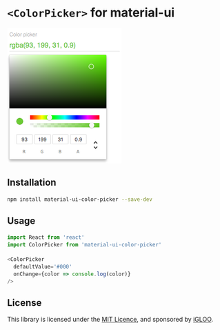 # `<ColorPicker>` for material-ui

![`<ColorPicker>` example](./doc/screenshot.png)

## Installation

```sh
npm install material-ui-color-picker --save-dev
```

## Usage

```js
import React from 'react'
import ColorPicker from 'material-ui-color-picker'

<ColorPicker
  defaultValue='#000'
  onChange={color => console.log(color)}
/>
```

## License

This library is licensed under the [MIT Licence](LICENSE), and sponsored by [iGLOO](https://igloo.be).
